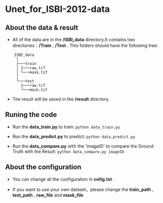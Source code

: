 # Unet_for_ISBI-2012-data

## About the data & result
- All of the data are in the **/ISBI_data** directory,It contains two directories：**/Train** , **/Test** .
This folders should have the following tree:
```
    ISBI_data
     │
     ├───train
     │ ├───raw.tif
     │ └───mask.tif
     │
     └───test
       ├───raw.tif
       └───mask.tif
``` 
- The result will be saved in the **/result** directory.

## Runing the code
- Run the **data_train.py** to train: 
`python data_train.py`

- Run the **data_predict.py** to predict: 
`python data_predict.py`

- Run the **data_compare.py** with the 'imageID' to compare the Ground Truth with the Result: 
`python data_compare.py imageID`

## About the configuration

- You can change all the configuration in **cofig.txt** .

- If you want to use your own dataset，please change the **train_path** , **test_path** , **raw_file** and **mask_file**

